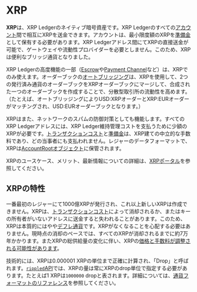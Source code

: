 # XRP

**XRP**は、XRP Ledgerのネイティブ暗号資産です。XRP Ledgerのすべての[アカウント](accounts.html)間で相互にXRPを送金できます。アカウントは、最小限度額のXRPを[準備金](reserves.html)として保有する必要があります。XRP Ledgerアドレス間にてXRPの直接送金が可能で、ゲートウェイや流動性プロバイダーを必要としません。このため、XRPは便利なブリッジ通貨となりました。

XRP Ledgerの高度機能の一部（[Escrow](escrow.html)や[Payment Channel](use-payment-channels.html)など）は、XRPでのみ使えます。オーダーブックの[オートブリッジング](https://ripple.com/dev-blog/introducing-offer-autobridging/)は、XRPを使用して、2つの発行済み通貨のオーダーブックをXRPオーダーブックにマージして、合成された一つのオーダーブックを作成することで、分散型取引所の流動性を高めます。（たとえば、オートブリッジングによりUSD:XRPオーダーとXRP:EURオーダーがマッチングされ、USD:EURオーダーブックとなります。）

XRPはまた、ネットワークのスパムの防御対策としても機能します。すべてのXRP Ledgerアドレスには、XRP Ledger維持管理コストを支払うために少額のXRPが必要です。[トランザクションコスト](transaction-cost.html)と[準備金](reserves.html)は、XRP建ての中立的な手数料であり、どの当事者にも支払われません。レジャーのデータフォーマットで、XRPは[AccountRootオブジェクト](accountroot.html)に保管されます。

XRPのユースケース、メリット、最新情報についての詳細は、[XRPポータル](https://ripple.com/xrp-portal/)を参照してください。

## XRPの特性

一番最初のレジャーにて1000億XRPが発行され、これ以上新しいXRPは作成できません。XRPは、[トランザクションコスト](transaction-cost.html)によって消却されるか、またはキーの所有者がいないアドレスに送金すると失われることがあります。このため、XRPは本質的にはやや[デフレ通貨](https://en.wikipedia.org/wiki/Deflation)です。XRPがなくなることを心配する必要はありません。現時点の消却のペースでは、すべてのXRPが消却されるまでに約7万年かかります。またXRPの総供給量の変化に伴い、XRPの[価格と手数料が調整される可能性があります](fee-voting.html)。

技術的には、XRPは0.000001 XRPの単位まで正確に計算され、「Drop」と呼ばれます。[`rippled`API](rippled-api.html)では、XRPの量は常にXRPのdrop単位で指定する必要があります。たとえば1 XRPは`1000000` dropと表されます。詳細については、[通貨フォーマットのリファレンス](currency-formats.html)を参照してください。
